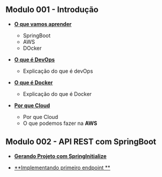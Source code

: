 ## Modulo 001 - Introdução

- [**O que vamos aprender**](/docs/contents/mod001-intro/content001.md)
    - SpringBoot
    - AWS
    - DOcker

- [**O que é DevOps**](/docs/contents/mod001-intro/content002.md)
    - Explicação do que é devOps

- [**O que é Docker**](/docs/contents/mod001-intro/content003.md)
    - Explicação do que é Docker

- [**Por que Cloud**](/docs/contents/mod001-intro/content004.md)
    - Por que Cloud
    - O que podemos fazer na **AWS**


## Modulo 002 - API REST com SpringBoot

- [**Gerando Projeto com SpringInitialize**](/docs/contents/mod001-api-rest-com-spring-boot/content001.md)

- [**Implementando primeiro endpoint **](/docs/contents/mod001-api-rest-com-spring-boot/content002.md)


